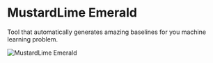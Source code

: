 # MustardLime Emerald
Tool that automatically generates amazing baselines for you machine learning problem.

![MustardLime Emerald]("https://i.ibb.co/J56tgFd/emerald.png")
